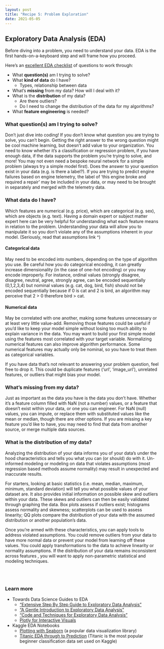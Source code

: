 ```yaml
---
layout: post
title: "Recipe 5: Problem Exploration"
date: 2021-05-05
---
```

## Exploratory Data Analysis (EDA)

Before diving into a problem, you need to understand your data. EDA is the first hands-on-a-keyboard step and will frame how you proceed.

Here’s an [excellent EDA checklist](https://towardsdatascience.com/a-gentle-introduction-to-exploratory-data-analysis-f11d843b8184) of questions to work through:
- What **question(s)** am I trying to solve?
- What **kind of data** do I have?
    - Types, relationship between data
- What’s **missing** from my data? How will I deal with it?
- What is the **distribution** of my data?
    - Are there outliers?
    - Do I need to change the distribution of the data for my algorithms?
- What **feature engineering** is needed?


### What question(s) am I trying to solve?
Don’t just dive into coding! If you don’t know what question you are trying to solve, you can’t begin. Getting the right answer to the wrong question might be cool machine learning, but doesn’t add value to your organization. You need to know whether it’s a classification or regression problem, if you have enough data, if the data supports the problem you’re trying to solve, and more! You may not even need a bespoke neural network for a simple problem (always try a simple model first). Does the answer to your question exist in your data (e.g. is there a label?). If you are trying to predict engine failures based on engine telemetry, the label of ‘this engine broke and required a repair’ may be included in your data, or may need to be brought in separately and merged with the telemetry data.

### What data do I have?
Which features are numerical (e.g. price), which are categorical (e.g. sex), which are objects (e.g. text). Having a domain expert or subject matter expert here can be very helpful for understanding what each feature means in relation to the problem. Understanding your data will allow you to manipulate it so you don’t violate any of the assumptions inherent in your model. (Seriously, read that assumptions link ^)

#### Categorical data
May need to be encoded into numbers, depending on the type of algorithm you use. Be careful how you do categorical encoding, it can greatly increase dimensionality (in the case of one-hot encoding) or you may encode improperly. For instance, ordinal values (strongly disagree, disagree, neutral, agree, strongly agree, can be encoded sequentially (0,1,2,3,4) but nominal values (e.g. cat, dog, bird, fish) should not be encoded sequentially because if 0 is cat and 2 is bird, an algorithm may perceive that 2 > 0 therefore bird > cat.

#### Numerical data
May be correlated with one another, making some features unnecessary or at least very little value-add. Removing those features could be useful if you’d like to keep your model simple without losing too much ability to explain variance in the data. You may want to build your first simple model using the features most correlated with your target variable. Normalizing numerical features can also improve algorithm performance. Some numerical features may actually only be nominal, so you have to treat them as categorical variables.

If you have data that’s not relevant to answering your problem question, feel free to drop it. This could be duplicate features (‘url’, ‘image_url’), unrelated features, or outliers that might bias your model.

### What’s missing from my data?
Just as important as the data you have is the data you don’t have. Whether it’s a feature column filled with NaN (not a number) values, or a feature that doesn’t exist within your data, or one you can engineer. For NaN (null) values, you can impute, or replace them with substituted values like the mean or median, though there are other options. If you are missing a key feature you’d like to have, you may need to find that data from another source, or merge multiple data sources.

### What is the distribution of my data?
Analyzing the distribution of your data informs you of your data’s under the hood characteristics and tells you what you can (or should) do with it. Un-informed modeling or modeling on data that violates assumptions (most regression based methods assume normality) may result in unexpected and inaccurate results.  

For starters, looking at basic statistics (i.e. mean, median, maximum, minimum, standard deviation) will tell you what possible values of your dataset are. It also provides initial information on possible skew and outliers  within your data.  These skews and outliers can then be easily validated through graphing the data.  Box plots assess if outliers exist; histograms assess normality and skewness; scatterplots can be used to assess linearity; QQ plots compare the distribution of your data with the assumed distribution or another population’s data.

Once you’re armed with these characteristics, you can apply tools to address violated assumptions. You could remove  outliers from your data to have more normal data or prevent your model from learning off these values. You could apply transformations to the data to achieve linearity or normality assumptions. If the distribution of your data remains inconsistent across features , you will want to apply non-parametric statistical  and modeling techniques.

<br><br>
### Learn more
- Towards Data Science Guides to EDA
    - [“Extensive Step By Step Guide to Exploratory Data Analysis”](https://towardsdatascience.com/an-extensive-guide-to-exploratory-data-analysis-ddd99a03199e)
    - [“A Gentle Introduction to Exploratory Data Analysis”](https://towardsdatascience.com/a-gentle-introduction-to-exploratory-data-analysis-f11d843b8184)
    - [“Code and Techniques for Exploratory Data Analysis”](https://towardsdatascience.com/code-and-techniques-for-exploratory-data-analysis-a44c50953502)
    - [Plotly for Interactive Visuals](https://towardsdatascience.com/python-for-data-science-a-guide-to-data-visualization-with-plotly-969a59997d0c)
- Kaggle EDA Notebooks
    - [Plotting with Seaborn](https://www.kaggle.com/residentmario/plotting-with-seaborn) (a popular data visualization library)
    - [Titanic EDA through to Prediction](https://www.kaggle.com/ash316/eda-to-prediction-dietanic) (Titanic is the most popular beginner classification data set used on Kaggle)
